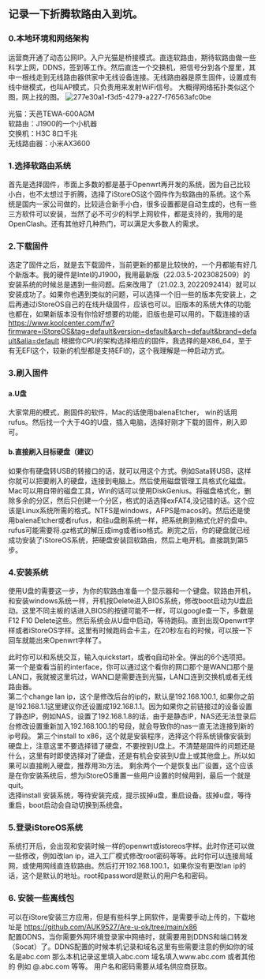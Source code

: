 ## 记录一下折腾软路由入到坑。

### 0.本地环境和网络架构
运营商开通了动态公网IP。入户光猫是桥接模式。直连软路由，期待软路由做一些科学上网，DDNS，签到等工作。然后直连一个交换机，把信号分到各个屋里，其中一根线走到无线路由器供家中无线设备连接。无线路由器是原生固件，设置成有线中继模式，也叫AP模式，只负责用来发射WiFi信号。
大概得网络拓扑类似这个图，网上找的图。
![277e30a1-f3d5-4279-a227-f76563afc0be](https://github.com/codechenz/Openwrt/assets/15170922/dcc106e2-daa1-4bac-9bb2-5d088883c57b)  

光猫：天邑TEWA-600AGM  
软路由：J1900的一个小机器  
交换机：H3C 8口千兆  
无线路由器：小米AX3600

### 1.选择软路由系统

首先是选择固件，市面上多数的都是基于Openwrt再开发的系统，因为自己比较小白，也不太想过于折腾，选择了iStoreOS这个固件作为软路由的系统。这个系统是国内一家公司做的，比较适合新手小白，很多设置都是自动生成的，也有一些三方软件可以安装，当然了必不可少的科学上网软件，都是支持的，我用的是OpenClash。还有其他好几种热门，可以满足大多数人的需求。

### 2.下载固件
选定了固件之后，就是去下载固件，当前更新的都是比较快的，一个月都能有好几个新版本。我的硬件是Intel的J1900，我用最新版（22.03.5-2023082509）的安装系统的时候总是遇到一些问题。后来改用了（21.02.3, 2022092414）就可以安装成功了。如果你也遇到类似的问题，可以选择一个旧一些的版本先安装上，之后再通过iStoreOS自己的在线升级固件，应该也可以。旧版本的系统大体的功能也都在，如果新版本没有你恰好想要的功能，旧版也是可以用的。下载连接的话 https://www.koolcenter.com/fw?firmware=iStoreOS&tag=default&version=default&arch=default&brand=default&alia=default 根据你CPU的架构选择相应的固件，我选择的是X86_64，至于有无EFI这个，较新的机型都是支持EFI的，这个我理解是一种启动方式。

### 3.刷入固件
#### a.U盘
大家常用的模式，刷固件的软件，Mac的话使用balenaEtcher， win的话用rufus。然后找一个大于4G的U盘，插入电脑，选择好刚才下载的固件，刷入即可。

#### b.直接刷入目标硬盘（建议）
如果你有硬盘转USB的转接口的话，就可以用这个方式。例如Sata转USB，这样你就可以把要刷入的硬盘，连接到电脑上。然后使用磁盘管理工具格式化磁盘。Mac可以用自带的磁盘工具，Win的话可以使用DiskGenius。将磁盘格式化，删除多余的分区，然后只创建一个分区，格式的话选择exFAT4,没记错的话。这个应该是Linux系统所需的格式。NTFS是windows，AFPS是macos的。然后还是使用balenaEtcher或者rufus，和往u盘刷系统一样，把系统刷到格式化好的盘中。rufus可能需要将.gz格式的解压成img或者iso格式。刷完之后，你的硬盘就已经成功安装了iStoreOS系统，把硬盘安装回软路由，然后上电开机。直接跳到第5步。

### 4.安装系统
使用U盘的需要这一步，为你的软路由准备一个显示器和一个键盘。软路由开机，和安装windows系统一样，开机按Delete进入BIOS系统，修改boot启动为U盘启动。这里不同主板的话进入BIOS的按键可能不一样，可以google查一下，多数是F12 F10 Delete这些。然后系统会从U盘中启动，等待跑码。直到出现Openwrt字样或者iStoreOS字样。这里有时候跑码会卡主，在20秒左右的时候，可以按一下回车就能出来Openwrt字样了。  

此时你可以和系统交互，输入quickstart，或者q自动补全。弹出的6个选项把。  
第一个是查看当前的interface，你可以通过这个看你的网口那个是WAN口那个是LAN口，我就被这里坑过，WAN口是需要连到光猫，LAN口连到交换机或者无线路由器。  
第二个change lan ip，这个是修改后台的ip的，默认是192.168.100.1, 如果你之前是192.168.1.1这里建议你还设置成192.168.1.1。因为如果你之前链接过的设备设置了静态IP，例如NAS，设置了192.168.1.8的话，由于是静态IP，NAS还无法登录后台修改设置重新加入192.168.100.1的号段，就会导致你的nas一直无法连接到新的ip号段。
第三个install to x86，这个就是安装程序，选择这个将系统镜像安装到硬盘上，注意这里不要选择错了硬盘，不要按到U盘上。不清楚是固件的问题还是什么，这里有时即使选择对了硬盘，还是有机会安装到U盘上或其他盘上。所以如果可以直接刷入硬盘，推荐用3b方法。
剩余两个一个是恢复出厂设置，这个应该是在你安装系统后，想为iStoreOS重置一些用户设置的时候用到，最后一个就是quit。  
选择install 安装系统，等待安装完成，提示拔掉u盘，重启设备。拔掉u盘，等待重启，boot启动会自动切换到系统盘。

### 5.登录iStoreOS系统
系统打开后，会出现和安装时候一样的openwrt或istoreos字样。此时你还可以做一些修改，例如改lan ip，进入工厂模式修改root密码等等。此时你可以连接局域网，或使用网线直连软路由。然后打开192.168.100.1，如果你没有更改lan ip的话，这个是默认的地址。root和password是默认的用户名和密码。

### 6. 安装一些离线包
可以在iStore安装三方应用，但是有些科学上网软件，是需要手动上传的，下载地址是 https://github.com/AUK9527/Are-u-ok/tree/main/x86  
配置DDNS，当你需要外网环境登录家中网络时，就需要用到DDNS和端口转发（Socat）了。DDNS配置的时候本机记录和域名这里有些需要注意的例如你的域名是abc.com 那么本机记录这里填入abc.com 域名填入www.abc.com 或者其他的 例如 @.abc.com 等等。 用户名和密码需要从域名供应商获取。
